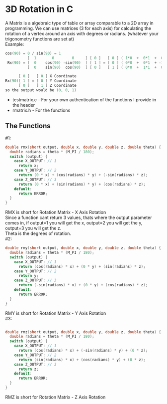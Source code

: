 # 3D Rotation in C
A Matrix is a algebraic type of table or array comparable to a 2D array in programming.
We can use matrices (3 for each axis) for calculating the rotation of a vertex around an axis with degrees or radians. 
(whatever your trigonometry functions are set at) <br>
Example:
```c
cos(90) = 0 / sin(90) = 1
          [  1       0        0     ] [ 0 ]   [ 0 ] ( 1*0  +  0*1  +  0*0 )
 Rx(90) = [  0    cos(90) -sin(90)  ] [ 1 ] = [ 0 ] ( 0*0  +  0*1  + -1*0 )
          [  0    sin(90)  cos(90)  ] [ 0 ]   [ 1 ] ( 0*0  +  1*1  +  0*0 )

      [ 0 ]   [ 0 ] X Coordinate
Rx(90)[ 1 ] = [ 0 ] Y Coordinate
      [ 0 ]   [ 1 ] Z Coordinate
so the output would be (0, 0, 1) 
```

* testmatrix.c - For your own authentication of the functions I provide in the header
* rmatrix.h - For the functions
## The Functions
#1:
```c
double rmx(short output, double x, double y, double z, double theta) {
  double radians = theta * (M_PI / 180);
  switch (output) {
    case X_OUTPUT: // 1
      return x;
    case Y_OUTPUT: // 2
      return (0 * x) + (cos(radians) * y) + (-sin(radians) * z);
    case Z_OUTPUT: // 3
      return (0 * x) + (sin(radians) * y) + (cos(radians) * z);
    default:
      return ERROR;
  }
}
```
RMX is short for Rotation Matrix - X Axis Rotation <br>
Since a function cant return 3 values, thats where the output parameter comes in, if output=1 you will get the x, output=2 you will get the y, output=3 you will get the z. <br>
Theta is the degrees of rotation. <br>
#2:
```c
double rmy(short output, double x, double y, double z, double theta) {
  double radians = theta * (M_PI / 180);
  switch (output) {
    case X_OUTPUT: // 1
      return (cos(radians) * x) + (0 * y) + (sin(radians) * z);
    case Y_OUTPUT: // 2
      return y;
    case Z_OUTPUT: // 3
      return (-sin(radians) * x) + (0 * y) + (cos(radians) * z);
    default:
      return ERROR;
  }
}
```
RMY is short for Rotation Matrix - Y Axis Rotation <br>
#3:
```c

double rmz(short output, double x, double y, double z, double theta) {
  double radians = theta * (M_PI / 180);
  switch (output) {
    case X_OUTPUT: // 1
      return (cos(radians) * x) + (-sin(radians) * y) + (0 * z);
    case Y_OUTPUT: // 2
      return (sin(radians) * x) + (cos(radians) * y) + (0 * z);
    case Z_OUTPUT: // 3
      return z;
    default:
      return ERROR;
  }
}
```
RMZ is short for Rotation Matrix - Z Axis Rotation <br>
